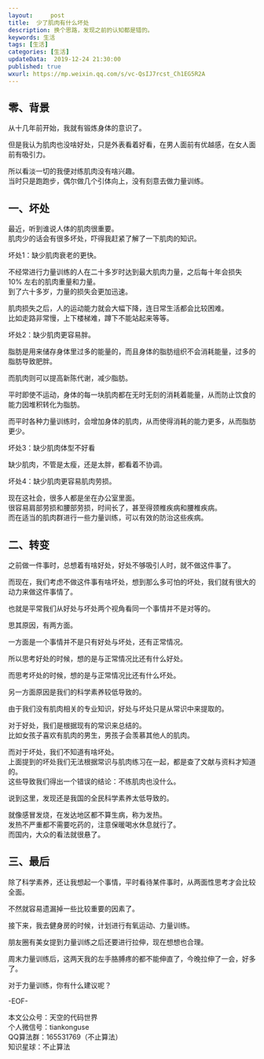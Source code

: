 ```yaml
---   
layout:     post  
title:  少了肌肉有什么坏处  
description: 换个思路，发现之前的认知都是错的。    
keywords: 生活  
tags: [生活]    
categories: [生活]  
updateData:  2019-12-24 21:30:00  
published: true  
wxurl: https://mp.weixin.qq.com/s/vc-QsIJ7rcst_Ch1EG5R2A  
---  
```



## 零、背景  


从十几年前开始，我就有锻炼身体的意识了。  


但是我认为肌肉也没啥好处，只是外表看着好看，在男人面前有优越感，在女人面前有吸引力。  


所以看淡一切的我便对练肌肉没有啥兴趣。  
当时只是跑跑步，偶尔做几个引体向上，没有刻意去做力量训练。  


## 一、坏处  


最近，听到谁说人体的肌肉很重要。  
肌肉少的话会有很多坏处，吓得我赶紧了解了一下肌肉的知识。  


坏处1：缺少肌肉衰老的更快。  


不经常进行力量训练的人在二十多岁时达到最大肌肉力量，之后每十年会损失 10% 左右的肌肉重量和力量。  
到了六十多岁，力量的损失会更加迅速。  


肌肉损失之后，人的运动能力就会大幅下降，连日常生活都会比较困难。  
比如走路非常慢，上下楼梯难，蹲下不能站起来等等。  


坏处2：缺少肌肉更容易胖。  


脂肪是用来储存身体里过多的能量的，而且身体的脂肪组织不会消耗能量，过多的脂肪导致肥胖。  


而肌肉则可以提高新陈代谢，减少脂肪。  


平时即使不运动，身体的每一块肌肉都在无时无刻的消耗着能量，从而防止饮食的能力因堆积转化为脂肪。  


而平时各种力量训练时，会增加身体的肌肉，从而使得消耗的能力更多，从而脂肪更少。  



坏处3：缺少肌肉体型不好看  


缺少肌肉，不管是太瘦，还是太胖，都看着不协调。  


坏处4：缺少肌肉更容易肌肉劳损。  


现在这社会，很多人都是坐在办公室里面。  
很容易肩部劳损和腰部劳损，时间长了，甚至得颈椎疾病和腰椎疾病。  
而在适当的肌肉群进行一些力量训练，可以有效的防治这些疾病。  


## 二、转变  


之前做一件事时，总想着有啥好处，好处不够吸引人时，就不做这件事了。  


而现在，我们考虑不做这件事有啥坏处，想到那么多可怕的坏处，我们就有很大的动力来做这件事情了。  


也就是平常我们从好处与坏处两个视角看同一个事情并不是对等的。  


思其原因，有两方面。  


一方面是一个事情并不是只有好处与坏处，还有正常情况。  


所以思考好处的时候，想的是与正常情况比还有什么好处。  


而思考坏处的时候，想的是与正常情况比还有什么坏处。  



另一方面原因是我们的科学素养较低导致的。  


由于我们没有肌肉相关的专业知识，好处与坏处只是从常识中来提取的。  


对于好处，我们是根据现有的常识来总结的。  
比如女孩子喜欢有肌肉的男生，男孩子会羡慕其他人的肌肉。  


而对于坏处，我们不知道有啥坏处。  
上面提到的坏处我们无法根据常识与肌肉练习在一起，都是查了文献与资料才知道的。  
这些导致我们得出一个错误的结论：不练肌肉也没什么。  


说到这里，发现还是我国的全民科学素养太低导致的。  


就像感冒发烧，在发达地区都不算生病，称为发热。  
发热不严重都不需要吃药的，注意保暖喝水休息就行了。  
而国内，大众的看法就很悬了。  


## 三、最后  


除了科学素养，还让我想起一个事情，平时看待某件事时，从两面性思考才会比较全面。  


不然就容易遗漏掉一些比较重要的因素了。  


接下来，我去健身房的时候，计划进行有氧运动、力量训练。  


朋友圈有美女提到力量训练之后还要进行拉伸，现在想想也合理。  


周末力量训练后，这两天我的左手胳膊疼的都不能伸直了，今晚拉伸了一会，好多了。  


对于力量训练，你有什么建议呢？  


-EOF-  


本文公众号：天空的代码世界  
个人微信号：tiankonguse  
QQ算法群：165531769（不止算法）  
知识星球：不止算法  

